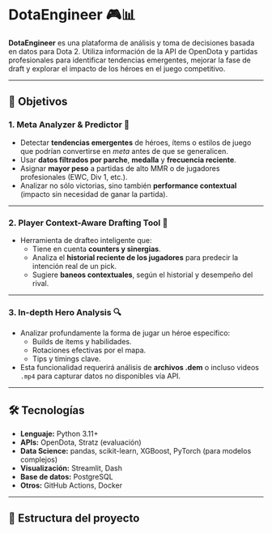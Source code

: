 # DotaEngineer 🎮📊

**DotaEngineer** es una plataforma de análisis y toma de decisiones basada en datos para Dota 2. Utiliza información de la API de OpenDota y partidas profesionales para identificar tendencias emergentes, mejorar la fase de draft y explorar el impacto de los héroes en el juego competitivo.

---

## 🚀 Objetivos

### 1. Meta Analyzer & Predictor 🔮
- Detectar **tendencias emergentes** de héroes, ítems o estilos de juego que podrían convertirse en *meta* antes de que se generalicen.
- Usar **datos filtrados por parche**, **medalla** y **frecuencia reciente**.
- Asignar **mayor peso** a partidas de alto MMR o de jugadores profesionales (EWC, Div 1, etc.).
- Analizar no sólo victorias, sino también **performance contextual** (impacto sin necesidad de ganar la partida).

---

### 2. Player Context-Aware Drafting Tool 🧠
- Herramienta de drafteo inteligente que:
  - Tiene en cuenta **counters y sinergias**.
  - Analiza el **historial reciente de los jugadores** para predecir la intención real de un pick.
  - Sugiere **baneos contextuales**, según el historial y desempeño del rival.

---

### 3. In-depth Hero Analysis 🔍
- Analizar profundamente la forma de jugar un héroe específico:
  - Builds de ítems y habilidades.
  - Rotaciones efectivas por el mapa.
  - Tips y timings clave.
- Esta funcionalidad requerirá análisis de **archivos .dem** o incluso videos `.mp4` para capturar datos no disponibles vía API.

---

## 🛠️ Tecnologías

- **Lenguaje:** Python 3.11+
- **APIs:** OpenDota, Stratz (evaluación)
- **Data Science:** pandas, scikit-learn, XGBoost, PyTorch (para modelos complejos)
- **Visualización:** Streamlit, Dash
- **Base de datos:** PostgreSQL
- **Otros:** GitHub Actions, Docker

---

## 📁 Estructura del proyecto